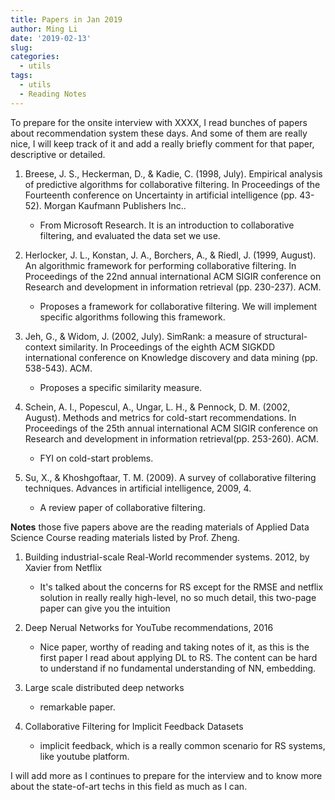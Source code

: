 ```yaml
---
title: Papers in Jan 2019
author: Ming Li
date: '2019-02-13'
slug: 
categories:
  - utils
tags:
  - utils
  - Reading Notes
---
```


To prepare for the onsite interview with XXXX, I read bunches of papers about recommendation system these days. And some of them are really nice, I will keep track of it and add a really briefly comment for that paper, descriptive or detailed. 

1. Breese, J. S., Heckerman, D., & Kadie, C. (1998, July). Empirical analysis of predictive algorithms for collaborative filtering. In Proceedings of the Fourteenth conference on Uncertainty in artificial intelligence (pp. 43-52). Morgan Kaufmann Publishers Inc..
   * From Microsoft Research. It is an introduction to collaborative filtering, and evaluated the data set we use.

2. Herlocker, J. L., Konstan, J. A., Borchers, A., & Riedl, J. (1999, August). An algorithmic framework for performing collaborative filtering. In Proceedings of the 22nd annual international ACM SIGIR conference on Research and development in information retrieval (pp. 230-237). ACM.
   * Proposes a framework for collaborative filtering. We will implement specific algorithms following this framework.

3. Jeh, G., & Widom, J. (2002, July). SimRank: a measure of structural-context similarity. In Proceedings of the eighth ACM SIGKDD international conference on Knowledge discovery and data mining (pp. 538-543). ACM.
   * Proposes a specific similarity measure.

4. Schein, A. I., Popescul, A., Ungar, L. H., & Pennock, D. M. (2002, August). Methods and metrics for cold-start recommendations. In Proceedings of the 25th annual international ACM SIGIR conference on Research and development in information retrieval(pp. 253-260). ACM.
   * FYI on cold-start problems.

5. Su, X., & Khoshgoftaar, T. M. (2009). A survey of collaborative filtering techniques. Advances in artificial intelligence, 2009, 4.
   * A review paper of collaborative filtering.

**Notes** those five papers above are the reading materials of Applied Data Science Course reading materials listed by Prof. Zheng.

1. Building industrial-scale Real-World recommender systems. 2012, by Xavier from Netflix
    * It's talked about the concerns for RS except for the RMSE and netflix solution in really really high-level, no so much detail, this two-page paper can give you the intuition

1. Deep Nerual Networks for YouTube recommendations, 2016
    * Nice paper, worthy of reading and taking notes of it, as this is the first paper I read about applying DL to RS. The content can be hard to understand if no fundamental understanding of NN, embedding.

1. Large scale distributed deep networks
    * remarkable paper.

1. Collaborative Filtering for Implicit Feedback Datasets
    * implicit feedback, which is a really common scenario for RS systems, like youtube platform.

I will add more as I continues to prepare for the interview and to know more about the state-of-art techs in this field as much as I can.
